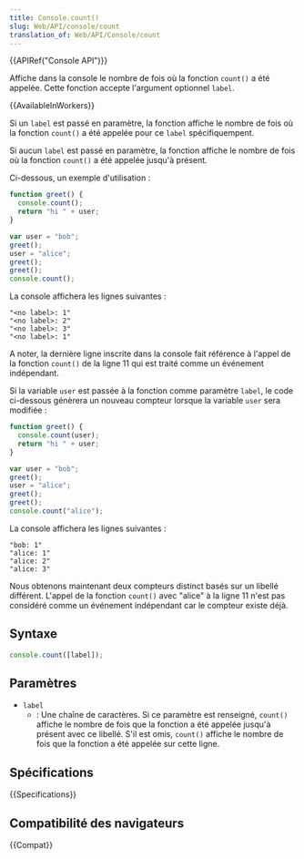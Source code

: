 ```yaml
---
title: Console.count()
slug: Web/API/console/count
translation_of: Web/API/Console/count
---
```


{{APIRef("Console API")}}

Affiche dans la console le nombre de fois où la fonction `count()` a été appelée. Cette fonction accepte l'argument optionnel `label`.

{{AvailableInWorkers}}

Si un `label` est passé en paramètre, la fonction affiche le nombre de fois où la fonction `count()` a été appelée pour ce `label` spécifiquempent.

Si aucun `label` est passé en paramètre, la fonction affiche le nombre de fois où la fonction `count()` a été appelée jusqu'à présent.

Ci-dessous, un exemple d'utilisation :

```js
function greet() {
  console.count();
  return "hi " + user;
}

var user = "bob";
greet();
user = "alice";
greet();
greet();
console.count();
```

La console affichera les lignes suivantes :

```
"<no label>: 1"
"<no label>: 2"
"<no label>: 3"
"<no label>: 1"
```

A noter, la dernière ligne inscrite dans la console fait référence à l'appel de la fonction `count()` de la ligne 11 qui est traité comme un événement indépendant.

Si la variable `user` est passée à la fonction comme paramètre `label`, le code ci-dessous génèrera un nouveau compteur lorsque la variable `user` sera modifiée :

```js
function greet() {
  console.count(user);
  return "hi " + user;
}

var user = "bob";
greet();
user = "alice";
greet();
greet();
console.count("alice");
```

La console affichera les lignes suivantes :

```
"bob: 1"
"alice: 1"
"alice: 2"
"alice: 3"
```

Nous obtenons maintenant deux compteurs distinct basés sur un libellé différent. L'appel de la fonction `count()` avec "alice" à la ligne 11 n'est pas considéré comme un événement indépendant car le compteur existe déjà.

## Syntaxe

```js
console.count([label]);
```

## Paramètres

- `label`
  - : Une chaîne de caractères. Si ce paramètre est renseigné, `count()` affiche le nombre de fois que la fonction a été appelée jusqu'à présent avec ce libellé. S'il est omis, `count()` affiche le nombre de fois que la fonction a été appelée sur cette ligne.

## Spécifications

{{Specifications}}

## Compatibilité des navigateurs

{{Compat}}
